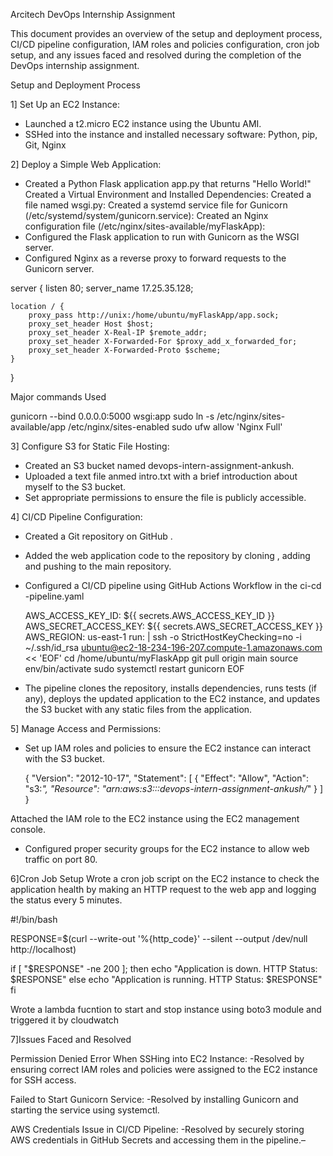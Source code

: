 Arcitech DevOps Internship Assignment 


This document provides an overview of the setup and deployment process, CI/CD pipeline configuration, IAM roles and policies configuration, cron job setup, and any issues faced and resolved during the completion of the DevOps internship assignment.

Setup and Deployment Process

1] Set Up an EC2 Instance:

- Launched a t2.micro EC2 instance using the Ubuntu AMI.
- SSHed into the instance and installed necessary software: Python, pip, Git, Nginx

2] Deploy a Simple Web Application:

- Created a Python Flask application app.py that returns "Hello World!"
  Created a Virtual Environment and Installed Dependencies:
  Created a file named wsgi.py:
  Created a systemd service file for Gunicorn (/etc/systemd/system/gunicorn.service):
  Created an Nginx configuration file (/etc/nginx/sites-available/myFlaskApp):
- Configured the Flask application to run with Gunicorn as the WSGI server.
- Configured Nginx as a reverse proxy to forward requests to the Gunicorn server.

 server {
    listen 80;
    server_name 17.25.35.128;

    location / {
        proxy_pass http://unix:/home/ubuntu/myFlaskApp/app.sock;
        proxy_set_header Host $host;
        proxy_set_header X-Real-IP $remote_addr;
        proxy_set_header X-Forwarded-For $proxy_add_x_forwarded_for;
        proxy_set_header X-Forwarded-Proto $scheme;
    }
}


Major commands Used 

gunicorn --bind 0.0.0.0:5000 wsgi:app
sudo ln -s /etc/nginx/sites-available/app /etc/nginx/sites-enabled
sudo ufw allow 'Nginx Full'

3] Configure S3 for Static File Hosting:


- Created an S3 bucket named devops-intern-assignment-ankush.
- Uploaded a text file  anmed intro.txt with a brief introduction about myself to the S3 bucket.
- Set appropriate permissions to ensure the file is publicly accessible.

  
4] CI/CD Pipeline Configuration:

- Created a Git repository on GitHub .
- Added the web application code to the repository by cloning , adding and pushing to the main repository.
- Configured a CI/CD pipeline using GitHub Actions Workflow in the ci-cd -pipeline.yaml

   AWS_ACCESS_KEY_ID: ${{ secrets.AWS_ACCESS_KEY_ID }}
        AWS_SECRET_ACCESS_KEY: ${{ secrets.AWS_SECRET_ACCESS_KEY }}
        AWS_REGION: us-east-1
      run: |
        ssh -o StrictHostKeyChecking=no -i ~/.ssh/id_rsa ubuntu@ec2-18-234-196-207.compute-1.amazonaws.com << 'EOF'
          cd /home/ubuntu/myFlaskApp
          git pull origin main
          source env/bin/activate
          sudo systemctl restart gunicorn
        EOF


  
- The pipeline clones the repository, installs dependencies, runs tests (if any), deploys the updated application to the EC2 instance, and updates the S3 bucket 
  with any static files from the application.


5] Manage Access and Permissions:

- Set up IAM roles and policies to ensure the EC2 instance can interact with the S3 bucket.

  {
  "Version": "2012-10-17",
  "Statement": [
    {
      "Effect": "Allow",
      "Action": "s3:*",
      "Resource": "arn:aws:s3:::devops-intern-assignment-ankush/*"
    }
  ]
}


Attached the IAM role to the EC2 instance using the EC2 management console.


- Configured proper security groups for the EC2 instance to allow web traffic on port 80.


6]Cron Job Setup
Wrote a cron job script on the EC2 instance to check the application health by making an HTTP request to the web app and logging the status every 5 minutes.


#!/bin/bash

RESPONSE=$(curl --write-out '%{http_code}' --silent --output /dev/null http://localhost)

if [ "$RESPONSE" -ne 200 ]; then
  echo "Application is down. HTTP Status: $RESPONSE"
else
  echo "Application is running. HTTP Status: $RESPONSE"
fi




Wrote a lambda fucntion to start and stop instance using boto3 module and triggered it by cloudwatch


7]Issues Faced and Resolved

Permission Denied Error When SSHing into EC2 Instance:
-Resolved by ensuring correct IAM roles and policies were assigned to the EC2 instance for SSH access.


Failed to Start Gunicorn Service:
-Resolved by installing Gunicorn and starting the service using systemctl.


AWS Credentials Issue in CI/CD Pipeline:
-Resolved by securely storing AWS credentials in GitHub Secrets and accessing them in the pipeline.–

